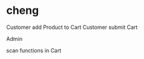 cheng
==============



Customer add Product to Cart
 Customer submit Cart

Admin 







scan functions in Cart
